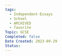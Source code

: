 ```yaml
---
tags:
  - Independent-Essays
  - School
  - ARCHIVED
  - favorite
Topic: GCSE
Completed: false
Date Created: 2023-09-29
Status:
---
```

